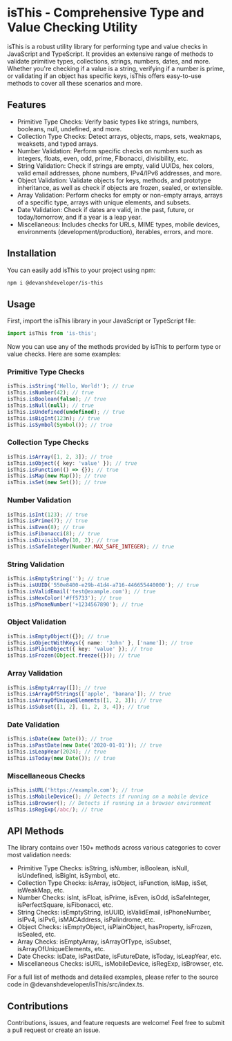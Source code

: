 # isThis - Comprehensive Type and Value Checking Utility

isThis is a robust utility library for performing type and value checks in JavaScript and TypeScript. It provides an extensive range of methods to validate primitive types, collections, strings, numbers, dates, and more. Whether you're checking if a value is a string, verifying if a number is prime, or validating if an object has specific keys, isThis offers easy-to-use methods to cover all these scenarios and more.

## Features

 - Primitive Type Checks: Verify basic types like strings, numbers, booleans, null, undefined, and more.
 - Collection Type Checks: Detect arrays, objects, maps, sets, weakmaps, weaksets, and typed arrays.
 - Number Validation: Perform specific checks on numbers such as integers, floats, even, odd, prime, Fibonacci, divisibility, etc.
 - String Validation: Check if strings are empty, valid UUIDs, hex colors, valid email addresses, phone numbers, IPv4/IPv6 addresses, and more.
 - Object Validation: Validate objects for keys, methods, and prototype inheritance, as well as check if objects are frozen, sealed, or extensible.
 - Array Validation: Perform checks for empty or non-empty arrays, arrays of a specific type, arrays with unique elements, and subsets.
 - Date Validation: Check if dates are valid, in the past, future, or today/tomorrow, and if a year is a leap year.
 - Miscellaneous: Includes checks for URLs, MIME types, mobile devices, environments (development/production), iterables, errors, and more.

## Installation

You can easily add isThis to your project using npm:

```bash
npm i @devanshdeveloper/is-this
```

## Usage

First, import the isThis library in your JavaScript or TypeScript file:

```typescript
import isThis from 'is-this';
```

Now you can use any of the methods provided by isThis to perform type or value checks. Here are some examples:

### Primitive Type Checks

```typescript
isThis.isString('Hello, World!'); // true
isThis.isNumber(42); // true
isThis.isBoolean(false); // true
isThis.isNull(null); // true
isThis.isUndefined(undefined); // true
isThis.isBigInt(123n); // true
isThis.isSymbol(Symbol()); // true
```

### Collection Type Checks

```typescript
isThis.isArray([1, 2, 3]); // true
isThis.isObject({ key: 'value' }); // true
isThis.isFunction(() => {}); // true
isThis.isMap(new Map()); // true
isThis.isSet(new Set()); // true
```

### Number Validation

```typescript
isThis.isInt(123); // true
isThis.isPrime(7); // true
isThis.isEven(8); // true
isThis.isFibonacci(8); // true
isThis.isDivisibleBy(10, 2); // true
isThis.isSafeInteger(Number.MAX_SAFE_INTEGER); // true
```

### String Validation

```typescript
isThis.isEmptyString(''); // true
isThis.isUUID('550e8400-e29b-41d4-a716-446655440000'); // true
isThis.isValidEmail('test@example.com'); // true
isThis.isHexColor('#ff5733'); // true
isThis.isPhoneNumber('+1234567890'); // true
```

### Object Validation

```typescript
isThis.isEmptyObject({}); // true
isThis.isObjectWithKeys({ name: 'John' }, ['name']); // true
isThis.isPlainObject({ key: 'value' }); // true
isThis.isFrozen(Object.freeze({})); // true
```

### Array Validation

```typescript
isThis.isEmptyArray([]); // true
isThis.isArrayOfStrings(['apple', 'banana']); // true
isThis.isArrayOfUniqueElements([1, 2, 3]); // true
isThis.isSubset([1, 2], [1, 2, 3, 4]); // true
```

### Date Validation

```typescript
isThis.isDate(new Date()); // true
isThis.isPastDate(new Date('2020-01-01')); // true
isThis.isLeapYear(2024); // true
isThis.isToday(new Date()); // true
```

### Miscellaneous Checks

```typescript
isThis.isURL('https://example.com'); // true
isThis.isMobileDevice(); // Detects if running on a mobile device
isThis.isBrowser(); // Detects if running in a browser environment
isThis.isRegExp(/abc/); // true
```

## API Methods

The library contains over 150+ methods across various categories to cover most validation needs:

 - Primitive Type Checks: isString, isNumber, isBoolean, isNull, isUndefined, isBigInt, isSymbol, etc.
 - Collection Type Checks: isArray, isObject, isFunction, isMap, isSet, isWeakMap, etc.
 - Number Checks: isInt, isFloat, isPrime, isEven, isOdd, isSafeInteger, isPerfectSquare, isFibonacci, etc.
 - String Checks: isEmptyString, isUUID, isValidEmail, isPhoneNumber, isIPv4, isIPv6, isMACAddress, isPalindrome, etc.
 - Object Checks: isEmptyObject, isPlainObject, hasProperty, isFrozen, isSealed, etc.
 - Array Checks: isEmptyArray, isArrayOfType, isSubset, isArrayOfUniqueElements, etc.
 - Date Checks: isDate, isPastDate, isFutureDate, isToday, isLeapYear, etc.
 - Miscellaneous Checks: isURL, isMobileDevice, isRegExp, isBrowser, etc.

For a full list of methods and detailed examples, please refer to the source code in @devanshdeveloper/isThis/src/index.ts.

## Contributions
Contributions, issues, and feature requests are welcome! Feel free to submit a pull request or create an issue.